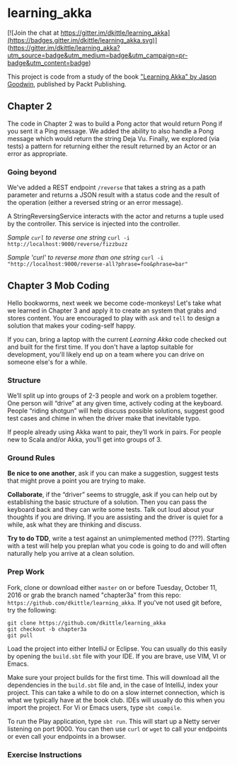 # learning_akka

[![Join the chat at https://gitter.im/dkittle/learning_akka](https://badges.gitter.im/dkittle/learning_akka.svg)]
(https://gitter.im/dkittle/learning_akka?utm_source=badge&utm_medium=badge&utm_campaign=pr-badge&utm_content=badge)

This project is code from a study of the book
["Learning Akka" by Jason Goodwin](https://www.packtpub.com/application-development/learning-akka),
published by Packt Publishing.

## Chapter 2

The code in Chapter 2 was to build a Pong actor that would return Pong if you sent it a Ping message.
We added the ability to also handle a Pong message which would return the string Deja Vu.
Finally, we explored (via tests) a pattern for returning either the result returned by an Actor or an error as
appropriate.

### Going beyond

We've added a REST endpoint `/reverse` that takes a string as a path parameter and returns a JSON result with a
status code and the result of the operation (either a reversed string or an error message).

A StringReversingService interacts with the actor and returns a tuple used by the controller. This service is
injected into the controller.

*Sample `curl` to reverse one string*
```curl -i http://localhost:9000/reverse/fizzbuzz```

*Sample 'curl' to reverse more than one string*
```curl -i "http://localhost:9000/reverse-all?phrase=foo&phrase=bar"```

## Chapter 3 Mob Coding

Hello bookworms, next week we become code-monkeys! Let's take what we learned in Chapter 3 and apply it to create an
system that grabs and stores content. You are encouraged to play with `ask` and `tell` to design a solution that
makes your coding-self happy.

If you can, bring a laptop with the current *Learning Akka* code checked out and built for the first time. If you don't
have a laptop suitable for development, you'll likely end up on a team where you can drive on someone else's for a while.

### Structure
We’ll split up into groups of 2-3 people and work on a problem together. One person will “drive” at any given time,
actively coding at the keyboard. People “riding shotgun” will help discuss possible solutions, suggest good test cases
and chime in when the driver make that inevitable typo.

If people already using Akka want to pair, they’ll work in pairs. For people new to Scala and/or Akka, you’ll get into
groups of 3.

### Ground Rules
**Be nice to one another**, ask if you can make a suggestion, suggest tests that might prove a point you are trying to make.

**Collaborate**, if the “driver” seems to struggle, ask if you can help out by establishing the basic structure of a
solution. Then you can pass the keyboard back and they can write some tests. Talk out loud about your thoughts if you
are driving. If you are assisting and the driver is quiet for a while, ask what they are thinking and discuss.

**Try to do TDD**, write a test against an unimplemented method (???). Starting with a test will help you preplan what
you code is going to do and will often naturally help you arrive at a clean solution.

### Prep Work
Fork, clone or download either `master` on or before Tuesday, October 11, 2016 or grab the branch named "chapter3a" from
 this repo: `https://github.com/dkittle/learning_akka`. If you've not used git before, try the following:
```
git clone https://github.com/dkittle/learning_akka
git checkout -b chapter3a
git pull
```

Load the project into either IntelliJ or Eclipse. You can usually do this easily by opening the `build.sbt` file with
your IDE. If you are brave, use VIM, VI or Emacs.

Make sure your project builds for the first time. This will download all the dependencies in the `build.sbt` file and, in
the case of IntelliJ, index your project. This can take a while to do on a slow internet connection, which is what we
typically have at the book club. IDEs will usually do this when you import the project. For Vi or Emacs users, type
`sbt compile`.

To run the Play application, type `sbt run`. This will start up a Netty server listening on port 9000. You can then use
`curl` or `wget` to call your endpoints or even call your endpoints in a browser.

### Exercise Instructions

